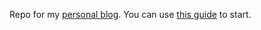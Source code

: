Repo for my [personal blog](https://bobbelderbos.com). You can use [this guide](https://bobbelderbos.com/guide) to start.
